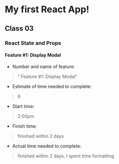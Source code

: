 # My first React App!

## Class 03

### React State and Props

#### Feature #1: Display Modal
* Number and name of feature: 
> " Feature #1: Display Modal"

* Estimate of time needed to complete: 
> 6

* Start time: 
> 2:00pm

* Finish time: 
>finished within 2 days 

* Actual time needed to complete:
> finished within 2 days, I spent time formatting 



